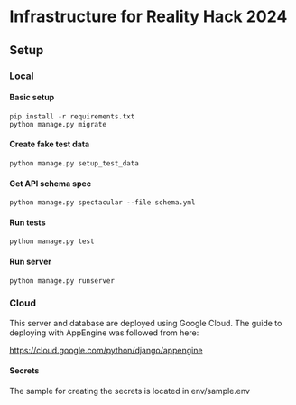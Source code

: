 # Infrastructure for Reality Hack 2024

## Setup

### Local

#### Basic setup

```shell
pip install -r requirements.txt
python manage.py migrate
```

#### Create fake test data

```shell
python manage.py setup_test_data
```

#### Get API schema spec

```shell
python manage.py spectacular --file schema.yml
```

#### Run tests

```shell
python manage.py test
```

#### Run server

```shell
python manage.py runserver
```

### Cloud

This server and database are deployed using Google Cloud. The guide to deploying with AppEngine was followed from here:

<https://cloud.google.com/python/django/appengine>

#### Secrets

The sample for creating the secrets is located in env/sample.env

